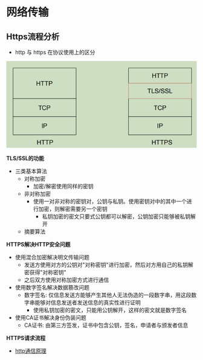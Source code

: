 # 网络传输


## Https流程分析

- http 与 https 在协议使用上的区分

![http 与 https协议区分](./img/2022-03-13-20-00-22.png)

**TLS/SSL的功能**

- 三类基本算法
  - 对称加密
    - 加密/解密使用同样的密钥
  - 非对称加密
    - 使用一对非对称的密钥对，公钥与私钥。使用密钥对中的其中一个进行加密，则解密需要另一个密钥
      - 私钥加密的密文只要式公钥都可以解密，公钥加密只能够被私钥解开
  - 摘要算法

**HTTPS解决HTTP安全问题**

- 使用混合加密解决明文传输问题
  - 发送方使用对方的公钥对"对称密钥"进行加密，然后对方用自己的私钥解密获得"对称密钥"
  - 之后双方使用对称加密方式进行通信
- 使用数字签名解决数据篡改问题
  - 数字签名: 仅信息发送方能够产生其他人无法伪造的一段数字串，用这段数字串能够对信息发送者发送信息的真实性进行证明
    - 使用私钥加密的密文，只能用公钥解开，这样的密文就是数字签名
- 使用CA证书解决身份伪装问题
  - CA证书: 由第三方签发，证书中包含公钥，签名，申请者与颁发者信息

**HTTPS请求流程**

- [http通信原理](https://zhuanlan.zhihu.com/p/56663184)